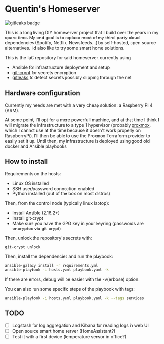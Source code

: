 # Quentin's Homeserver

<p><img alt="gitleaks badge" src="https://img.shields.io/badge/protected%20by-gitleaks-blue"></p>

This is a long living DIY homeserver project that I build over the years in my spare time. My end goal is to replace most of my third-party cloud dependencies (Spotify, Netflix, Newsfeeds...) by self-hosted, open source alternatives. I'd also like to try some smart home solutions.

This is the IaC repository for said homeserver, currently using:
- Ansible for infrastructure deployment and setup
- [git-crypt](https://github.com/AGWA/git-crypt) for secrets encryption
- [gitleaks](https://github.com/gitleaks/gitleaks) to detect secrets possibly slipping through the net

## Hardware configuration

Currently my needs are met with a very cheap solution: a Raspberry Pi 4 (ARM).

At some point, I'll opt for a more powerfull machine, and at that time I think I will migrate the infrastructure to a type 1 hypervisor (probably [proxmox](https://www.proxmox.com/en/), which I cannot use at the time because it doesn't work properly on RaspberryPi). I'll then be able to use the Proxmox Terraform provider to easily set it up. Until then, my infrastructure is deployed using good old docker and Ansible playbooks.

## How to install

Requirements on the hosts:
- Linux OS installed 
- SSH user/password connection enabled
- Python installed (out of the box on most distros)

Then, from the control node (typically linux laptop):
- Install Ansible (2.16.2+) 
- Install git-crypt
- Make sure you have the GPG key in your keyring (passwords are encrypted via git-crypt)

Then, unlock the repository's secrets with:

```sh
git-crypt unlock
```

Then, install the dependencies and run the playbook:
```sh
ansible-galaxy install -r requirements.yml
ansible-playbook -i hosts.yaml playbook.yaml -k
```

If there are errors, debug will be easier with the -v(erbose) option.

You can also run some specific steps of the playbook with tags:
```sh
ansible-playbook -i hosts.yaml playbook.yaml -k --tags services
```

## TODO

- [ ] Logstash for log aggregation and Kibana for reading logs in web UI
- [ ] Open source smart home server (HomeAssistant?)
- [ ] Test it with a first device (temperature sensor in office?)
